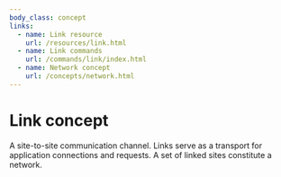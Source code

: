 ```yaml
---
body_class: concept
links:
  - name: Link resource
    url: /resources/link.html
  - name: Link commands
    url: /commands/link/index.html
  - name: Network concept
    url: /concepts/network.html
---
```


# Link concept

<section>

A site-to-site communication channel. Links serve as a
transport for application connections and requests.  A set
of linked sites constitute a network.

</section>
